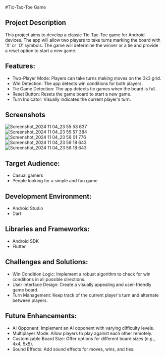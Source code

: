 #Tic-Tac-Toe Game

## Project Description

This project aims to develop a classic Tic-Tac-Toe game for Android devices. The app will allow two players to take turns marking the board with 'X' or 'O' symbols. The game will determine the winner or a tie and provide a reset option to start a new game.

## Features:

- Two-Player Mode: Players can take turns making moves on the 3x3 grid.
- Win Detection: The app detects win conditions for both players.
- Tie Game Detection: The app detects tie games when the board is full.
- Reset Button: Resets the game board to start a new game.
- Turn Indicator: Visually indicates the current player's turn.

## Screenshots

![Screenshot_2024 11 04_23 55 53 637](https://github.com/user-attachments/assets/eee131db-e1f2-4eb5-be27-ec251bb26375)
![Screenshot_2024 11 04_23 55 57 384](https://github.com/user-attachments/assets/65697261-7be1-4b40-948a-efd011da563e)
![Screenshot_2024 11 04_23 56 01 776](https://github.com/user-attachments/assets/4f8390f7-1ea6-4ea5-aea4-e9c8b7901bf7)
![Screenshot_2024 11 04_23 56 18 643](https://github.com/user-attachments/assets/5f40a162-1336-4a2e-ba72-97709b5b98ea)
![Screenshot_2024 11 04_23 56 18 643](https://github.com/user-attachments/assets/7bb72d9f-d6ac-488a-a07b-0d349fc52d11)





## Target Audience:

- Casual gamers
- People looking for a simple and fun game

## Development Environment:

- Android Studio
- Dart

## Libraries and Frameworks:

- Android SDK
- Flutter

## Challenges and Solutions:

- Win Condition Logic: Implement a robust algorithm to check for win conditions in all possible directions.
- User Interface Design: Create a visually appealing and user-friendly game board.
- Turn Management: Keep track of the current player's turn and alternate between players.

## Future Enhancements:

- AI Opponent: Implement an AI opponent with varying difficulty levels.
- Multiplayer Mode: Allow players to play against each other remotely.
- Customizable Board Size: Offer options for different board sizes (e.g., 4x4, 5x5).
- Sound Effects: Add sound effects for moves, wins, and ties.
